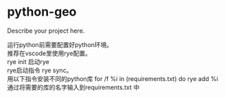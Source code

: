 # python-geo

Describe your project here.  

运行python前需要配置好python环境。  
推荐在vscode里使用rye配置。  
rye init 启动rye   
rye启动指令 rye sync。  
用以下指令安装不同的python库 for /f %i in (requirements.txt) do rye add %i    
通过将需要的库的名字输入到requirements.txt 中   
